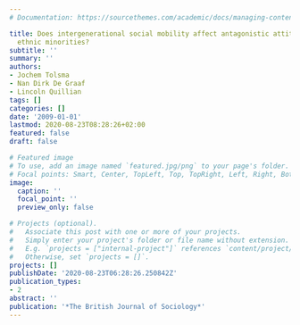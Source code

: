 ```yaml
---
# Documentation: https://sourcethemes.com/academic/docs/managing-content/

title: Does intergenerational social mobility affect antagonistic attitudes towards
  ethnic minorities?
subtitle: ''
summary: ''
authors:
- Jochem Tolsma
- Nan Dirk De Graaf
- Lincoln Quillian
tags: []
categories: []
date: '2009-01-01'
lastmod: 2020-08-23T08:28:26+02:00
featured: false
draft: false

# Featured image
# To use, add an image named `featured.jpg/png` to your page's folder.
# Focal points: Smart, Center, TopLeft, Top, TopRight, Left, Right, BottomLeft, Bottom, BottomRight.
image:
  caption: ''
  focal_point: ''
  preview_only: false

# Projects (optional).
#   Associate this post with one or more of your projects.
#   Simply enter your project's folder or file name without extension.
#   E.g. `projects = ["internal-project"]` references `content/project/deep-learning/index.md`.
#   Otherwise, set `projects = []`.
projects: []
publishDate: '2020-08-23T06:28:26.250842Z'
publication_types:
- 2
abstract: ''
publication: '*The British Journal of Sociology*'
---
```

